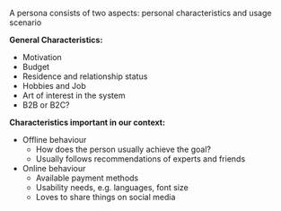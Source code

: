 A persona consists of two aspects: personal characteristics and usage scenario

**General Characteristics:**
- Motivation 
- Budget
- Residence and relationship status 
- Hobbies and Job
- Art of interest in the system
- B2B or B2C?

**Characteristics important in our context:**
- Offline behaviour
	- How does the person usually achieve the goal?
	- Usually follows recommendations of experts and friends
- Online behaviour
	- Available payment methods
	- Usability needs, e.g. languages, font size
	- Loves to share things on social media

